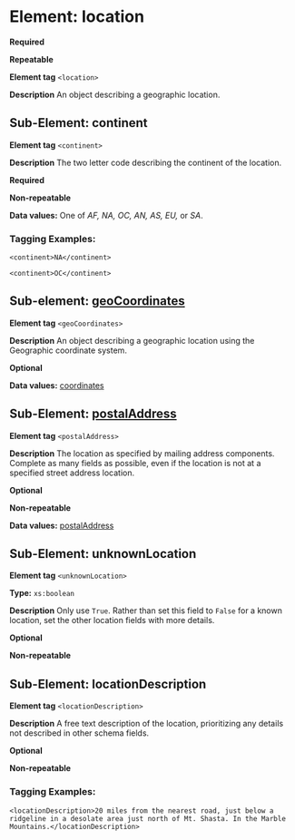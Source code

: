 # Element: location

**Required**

**Repeatable**

**Element tag** `<location>`

**Description** An object describing a geographic location. 


## Sub-Element: continent

**Element tag** `<continent>`

**Description** The two letter code describing the continent of the location.

**Required**

**Non-repeatable**

**Data values:** One of *AF, NA, OC, AN, AS, EU,* or *SA*.

### Tagging Examples:
`<continent>NA</continent>`

`<continent>OC</continent>`

## Sub-element: [geoCoordinates](coordinates.md)

**Element tag** `<geoCoordinates>`

**Description** An object describing a geographic location using the Geographic coordinate system.

**Optional**

**Data values:** [coordinates](coordinates.md)

## Sub-Element: [postalAddress](postalAddress.md)

**Element tag** `<postalAddress>`

**Description** The location as specified by mailing address components. Complete as many fields as possible, even if the location is not at a specified street address location.

**Optional**

**Non-repeatable**

**Data values:** [postalAddress](postalAddress.md)

## Sub-Element: unknownLocation

**Element tag** `<unknownLocation>`

**Type:** `xs:boolean`

**Description** Only use `True`. Rather than set this field to `False` for a known location, set the other location fields with more details.

**Optional**

**Non-repeatable**

## Sub-Element: locationDescription

**Element tag** `<locationDescription>`

**Description** A free text description of the location, prioritizing any details not described in other schema fields. 

**Optional**

**Non-repeatable**

### Tagging Examples:
`<locationDescription>20 miles from the nearest road, just below a ridgeline in a desolate area just north of Mt. Shasta. In the Marble Mountains.</locationDescription>`
